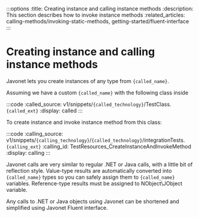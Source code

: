 :::options
:title: Creating instance and calling instance methods
:description: This section describes how to invoke instance methods
:related_articles: calling-methods/invoking-static-methods, getting-started/fluent-interface
:::

# Creating instance and calling instance methods

Javonet lets you create instances of any type from `{called_name}`.

Assuming we have a custom `{called_name}` with the following class inside

:::code 
:called_source: v1/snippets/`{called_technology}`/TestClass.`{called_ext}`
:display: called
:::

To create instance and invoke instance method from this class:

:::code 
:calling_source: v1/snippets/`{calling_technology}`/`{called_technology}`/integrationTests.`{calling_ext}`
:calling_id: TestResources_CreateInstanceAndInvokeMethod
:display: calling
:::

Javonet calls are very similar to regular .NET or Java calls, with a little bit of reflection style. Value-type results are automatically converted into `{called_name}` types so you can safely assign them to `{called_name}` variables. Reference-type results must be assigned to NObject\JObject variable.   
  
Any calls to .NET or Java objects using Javonet can be shortened and simplified using Javonet Fluent interface.
